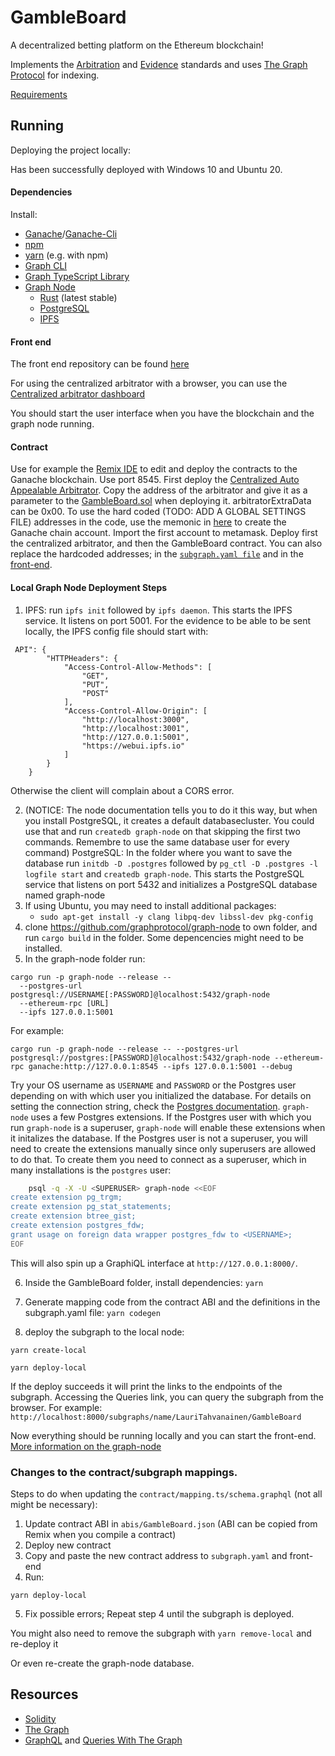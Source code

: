 # GambleBoard

A decentralized betting platform on the Ethereum blockchain! 

Implements the [Arbitration](https://github.com/ethereum/EIPs/issues/792) and [Evidence](https://github.com/ethereum/EIPs/issues/1497) standards and uses [The Graph Protocol](https://thegraph.com/) for indexing.

[Requirements](https://github.com/LauriTahvanainen/GambleBoard/edit/main/documentation/requirements.md)

## Running

Deploying the project locally:

Has been successfully deployed with Windows 10 and Ubuntu 20.

#### Dependencies

Install:

- [Ganache](https://github.com/trufflesuite/ganache-cli)/[Ganache-Cli](https://github.com/trufflesuite/ganache-cli)
- [npm](https://www.npmjs.com/get-npm)
- [yarn](https://yarnpkg.com/getting-started/install) (e.g. with npm)
- [Graph CLI](https://github.com/graphprotocol/graph-cli)
- [Graph TypeScript Library](https://github.com/graphprotocol/graph-ts)
- [Graph Node](https://github.com/graphprotocol/graph-node)
	- [Rust](https://www.rust-lang.org/en-US/install.html) (latest stable)
	- [PostgreSQL](https://www.postgresql.org/download/)
	- [IPFS](https://docs.ipfs.io/install/)

#### Front end

The front end repository can be found [here](https://github.com/LauriTahvanainen/GambleBoard-frontend)

For using the centralized arbitrator with a browser, you can use the [Centralized arbitrator dashboard](https://github.com/LauriTahvanainen/centralized-arbitrator-dashboard)

You should start the user interface when you have the blockchain and the graph node running.

#### Contract

Use for example the [Remix IDE](https://remix.ethereum.org) to edit and deploy the contracts to the Ganache blockchain. Use port 8545. First deploy the [Centralized Auto Appealable Arbitrator](https://github.com/LauriTahvanainen/GambleBoard/blob/main/src/contracts/test/AutoAppealableArbitrator.sol). Copy the address of the arbitrator and give it as a parameter to the [GambleBoard.sol](https://github.com/LauriTahvanainen/GambleBoard/blob/main/src/contracts/GambleBoard.sol) when deploying it. arbitratorExtraData can be 0x00. To use the hard coded (TODO: ADD A GLOBAL SETTINGS FILE) addresses in the code, use the memonic in [here](https://github.com/LauriTahvanainen/GambleBoard/blob/main/TestInput/Input.txt) to create the Ganache chain account. Import the first account to metamask. Deploy first the centralized arbitrator, and then the GambleBoard contract. You can also replace the hardcoded  addresses; in the [`subgraph.yaml file`](https://github.com/LauriTahvanainen/GambleBoard/blob/main/subgraph.yaml) and in the [front-end](https://github.com/LauriTahvanainen/GambleBoard-Frontend).

#### Local Graph Node Deployment Steps

1. IPFS: run `ipfs init` followed by `ipfs daemon`. This starts the IPFS service. It listens on port 5001.
For the evidence to be able to be sent locally, the IPFS config file should start with:
```
 API": {
		"HTTPHeaders": {
			"Access-Control-Allow-Methods": [
				"GET",
				"PUT",
				"POST"
			],
			"Access-Control-Allow-Origin": [
				"http://localhost:3000",
				"http://localhost:3001",
				"http://127.0.0.1:5001",
				"https://webui.ipfs.io"
			]
		}
	}
```
Otherwise the client will complain about a CORS error.

2. (NOTICE: The node documentation tells you to do it this way, but when you install PostgreSQL, it creates a default databasecluster. You could use that and run `createdb graph-node` on that skipping the first two commands. Remembre to use the same database user for every command) PostgreSQL: In the folder where you want to save the database run `initdb -D .postgres` followed by `pg_ctl -D .postgres -l logfile start` and `createdb graph-node`. This starts the PostgreSQL service that listens on port 5432 and initializes a PostgreSQL database named graph-node
3. If using Ubuntu, you may need to install additional packages:
   - `sudo apt-get install -y clang libpq-dev libssl-dev pkg-config`
4. clone https://github.com/graphprotocol/graph-node to own folder, and run `cargo build` in the folder. Some depencencies might need to be installed.
5. In the graph-node folder run:

```
cargo run -p graph-node --release -- 
  --postgres-url postgresql://USERNAME[:PASSWORD]@localhost:5432/graph-node 
  --ethereum-rpc [URL] 
  --ipfs 127.0.0.1:5001
```

For example:

```
cargo run -p graph-node --release -- --postgres-url postgresql://postgres:[PASSWORD]@localhost:5432/graph-node --ethereum-rpc ganache:http://127.0.0.1:8545 --ipfs 127.0.0.1:5001 --debug
```

Try your OS username as `USERNAME` and `PASSWORD` or the Postgres user depending on with which user you initialized the database. For details on setting
the connection string, check the [Postgres documentation](https://www.postgresql.org/docs/current/libpq-connect.html#LIBPQ-CONNSTRING).
`graph-node` uses a few Postgres extensions. If the Postgres user with which
you run `graph-node` is a superuser, `graph-node` will enable these
extensions when it initalizes the database. If the Postgres user is not a
superuser, you will need to create the extensions manually since only
superusers are allowed to do that. To create them you need to connect as a
superuser, which in many installations is the `postgres` user:

```bash
    psql -q -X -U <SUPERUSER> graph-node <<EOF
create extension pg_trgm;
create extension pg_stat_statements;
create extension btree_gist;
create extension postgres_fdw;
grant usage on foreign data wrapper postgres_fdw to <USERNAME>;
EOF

```

This will also spin up a GraphiQL interface at `http://127.0.0.1:8000/`.

6. Inside the GambleBoard folder, install dependencies: `yarn`
7. Generate mapping code from the contract ABI and the definitions in the subgraph.yaml file: `yarn codegen`

8. deploy the subgraph to the local node:

```
yarn create-local

yarn deploy-local
```

If the deploy succeeds it will print the links to the endpoints of the subgraph. Accessing the Queries link, you can query the subgraph from the browser. For example: `http://localhost:8000/subgraphs/name/LauriTahvanainen/GambleBoard`

Now everything should be running locally and you can start the front-end. [More information on the graph-node](https://github.com/graphprotocol/graph-node/blob/master/docs/getting-started.md)

### Changes to the contract/subgraph mappings.

Steps to do when updating the `contract/mapping.ts/schema.graphql` (not all might be necessary):

1. Update contract ABI in `abis/GambleBoard.json` (ABI can be copied from Remix when you compile a contract)
2. Deploy new contract
3. Copy and paste the new contract address to `subgraph.yaml` and front-end
4. Run:

```
yarn deploy-local
```
5. Fix possible errors; Repeat step 4 until the subgraph is deployed.

You might also need to remove the subgraph with `yarn remove-local` and re-deploy it

Or even re-create the graph-node database.

## Resources

- [Solidity](https://buildmedia.readthedocs.org/media/pdf/solidity/develop/solidity.pdf)
- [The Graph](https://thegraph.com/docs/introduction)
- [GraphQL](https://graphql.org/learn/) and [Queries With The Graph](https://thegraph.com/docs/graphql-api#queries) 
